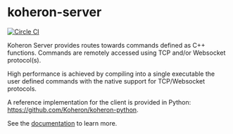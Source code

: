 # koheron-server

[![Circle CI](https://circleci.com/gh/Koheron/koheron-server.svg?style=shield)](https://circleci.com/gh/Koheron/koheron-server)

Koheron Server provides routes towards commands defined as C++ functions. Commands are remotely accessed using TCP and/or Websocket protocol(s).

High performance is achieved by compiling into a single executable the user defined commands with the native support for TCP/Websocket protocols.

A reference implementation for the client is provided in Python: https://github.com/Koheron/koheron-python.

See the [documentation](https://www.koheron.com/software-development-kit/documentation/server) to learn more.
